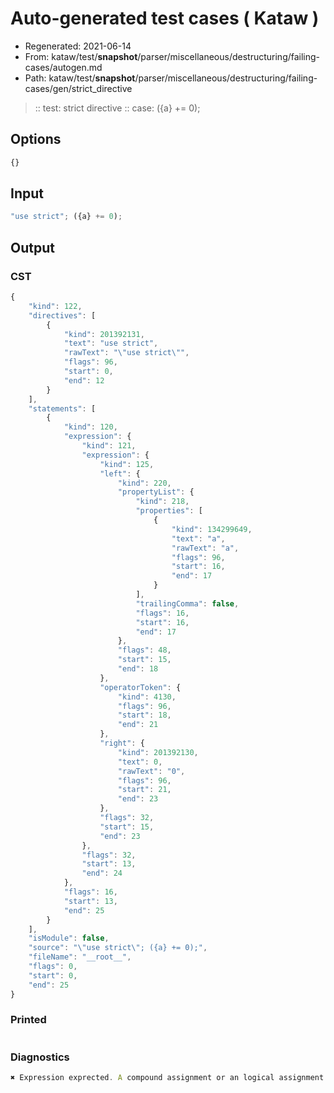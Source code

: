 # Auto-generated test cases ( Kataw )
- Regenerated: 2021-06-14
- From: kataw/test/__snapshot__/parser/miscellaneous/destructuring/failing-cases/autogen.md
- Path: kataw/test/__snapshot__/parser/miscellaneous/destructuring/failing-cases/gen/strict_directive
> :: test: strict directive
> :: case: ({a} += 0);
## Options

`````js
{}
`````
## Input

`````js
"use strict"; ({a} += 0);
`````
## Output

### CST

```javascript
{
    "kind": 122,
    "directives": [
        {
            "kind": 201392131,
            "text": "use strict",
            "rawText": "\"use strict\"",
            "flags": 96,
            "start": 0,
            "end": 12
        }
    ],
    "statements": [
        {
            "kind": 120,
            "expression": {
                "kind": 121,
                "expression": {
                    "kind": 125,
                    "left": {
                        "kind": 220,
                        "propertyList": {
                            "kind": 218,
                            "properties": [
                                {
                                    "kind": 134299649,
                                    "text": "a",
                                    "rawText": "a",
                                    "flags": 96,
                                    "start": 16,
                                    "end": 17
                                }
                            ],
                            "trailingComma": false,
                            "flags": 16,
                            "start": 16,
                            "end": 17
                        },
                        "flags": 48,
                        "start": 15,
                        "end": 18
                    },
                    "operatorToken": {
                        "kind": 4130,
                        "flags": 96,
                        "start": 18,
                        "end": 21
                    },
                    "right": {
                        "kind": 201392130,
                        "text": 0,
                        "rawText": "0",
                        "flags": 96,
                        "start": 21,
                        "end": 23
                    },
                    "flags": 32,
                    "start": 15,
                    "end": 23
                },
                "flags": 32,
                "start": 13,
                "end": 24
            },
            "flags": 16,
            "start": 13,
            "end": 25
        }
    ],
    "isModule": false,
    "source": "\"use strict\"; ({a} += 0);",
    "fileName": "__root__",
    "flags": 0,
    "start": 0,
    "end": 25
}
```

### Printed

```javascript

```

### Diagnostics

```javascript
✖ Expression exprected. A compound assignment or an logical assignment cannot follow an object literal - start: 15, end: 21

```

